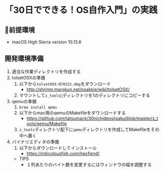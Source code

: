 # 「30日でできる！OS自作入門」の実践
## 前提環境
 - macOS High Sierra version 10.13.6
## 開発環境準備
1. 適当な作業ディレクトリを作成する
2. tolsetOSXの準備
    1. 以下から`tolsetOSX-070221.dmg`をダウンロード
        - http://shrimp.marokun.net/osakkie/wiki/tolsetOSX/
    2. マウントして`z_tools`ディレクトリを1のディレクトリにコピーする
3. qemuの準備
    1. `brew install qemu`
    2. 以下からmac用のqemuのMakefileをダウンロードする
        - https://github.com/tatsumack/30nichideosjisaku/blob/master/z_tools/qemu/Makefile
    3. `z_tools`ディレクトリ配下に`qemu`ディレクトリを作成してMakefileをその中へ置く
4. バイナリエディタの準備
    1. 以下からダウンロードしてインストール
        - https://ridiculousfish.com/hexfiend/
    - TIPS
        - １列あたりのバイト数を変更するにはウィンドウの幅を調整する
